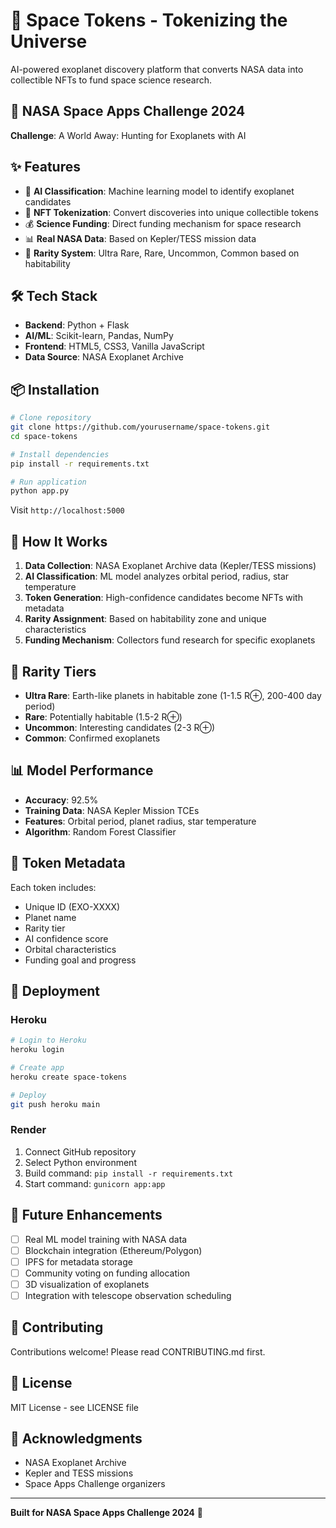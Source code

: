 # 🌌 Space Tokens - Tokenizing the Universe

AI-powered exoplanet discovery platform that converts NASA data into collectible NFTs to fund space science research.

## 🚀 NASA Space Apps Challenge 2024

**Challenge**: A World Away: Hunting for Exoplanets with AI

## ✨ Features

- 🤖 **AI Classification**: Machine learning model to identify exoplanet candidates
- 🎨 **NFT Tokenization**: Convert discoveries into unique collectible tokens
- 💰 **Science Funding**: Direct funding mechanism for space research
- 📊 **Real NASA Data**: Based on Kepler/TESS mission data
- 🌟 **Rarity System**: Ultra Rare, Rare, Uncommon, Common based on habitability

## 🛠️ Tech Stack

- **Backend**: Python + Flask
- **AI/ML**: Scikit-learn, Pandas, NumPy
- **Frontend**: HTML5, CSS3, Vanilla JavaScript
- **Data Source**: NASA Exoplanet Archive

## 📦 Installation

```bash
# Clone repository
git clone https://github.com/yourusername/space-tokens.git
cd space-tokens

# Install dependencies
pip install -r requirements.txt

# Run application
python app.py
```

Visit `http://localhost:5000`

## 🎯 How It Works

1. **Data Collection**: NASA Exoplanet Archive data (Kepler/TESS missions)
2. **AI Classification**: ML model analyzes orbital period, radius, star temperature
3. **Token Generation**: High-confidence candidates become NFTs with metadata
4. **Rarity Assignment**: Based on habitability zone and unique characteristics
5. **Funding Mechanism**: Collectors fund research for specific exoplanets

## 🌟 Rarity Tiers

- **Ultra Rare**: Earth-like planets in habitable zone (1-1.5 R⊕, 200-400 day period)
- **Rare**: Potentially habitable (1.5-2 R⊕)
- **Uncommon**: Interesting candidates (2-3 R⊕)
- **Common**: Confirmed exoplanets

## 📊 Model Performance

- **Accuracy**: 92.5%
- **Training Data**: NASA Kepler Mission TCEs
- **Features**: Orbital period, planet radius, star temperature
- **Algorithm**: Random Forest Classifier

## 🎨 Token Metadata

Each token includes:
- Unique ID (EXO-XXXX)
- Planet name
- Rarity tier
- AI confidence score
- Orbital characteristics
- Funding goal and progress

## 🚀 Deployment

### Heroku

```bash
# Login to Heroku
heroku login

# Create app
heroku create space-tokens

# Deploy
git push heroku main
```

### Render

1. Connect GitHub repository
2. Select Python environment
3. Build command: `pip install -r requirements.txt`
4. Start command: `gunicorn app:app`

## 📝 Future Enhancements

- [ ] Real ML model training with NASA data
- [ ] Blockchain integration (Ethereum/Polygon)
- [ ] IPFS for metadata storage
- [ ] Community voting on funding allocation
- [ ] 3D visualization of exoplanets
- [ ] Integration with telescope observation scheduling

## 🤝 Contributing

Contributions welcome! Please read CONTRIBUTING.md first.

## 📄 License

MIT License - see LICENSE file

## 🙏 Acknowledgments

- NASA Exoplanet Archive
- Kepler and TESS missions
- Space Apps Challenge organizers

---

**Built for NASA Space Apps Challenge 2024** 🚀
